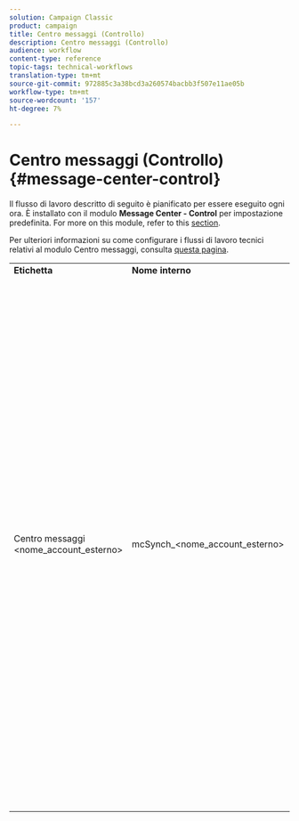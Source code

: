 ```yaml
---
solution: Campaign Classic
product: campaign
title: Centro messaggi (Controllo)
description: Centro messaggi (Controllo)
audience: workflow
content-type: reference
topic-tags: technical-workflows
translation-type: tm+mt
source-git-commit: 972885c3a38bcd3a260574bacbb3f507e11ae05b
workflow-type: tm+mt
source-wordcount: '157'
ht-degree: 7%

---
```



# Centro messaggi (Controllo){#message-center-control}

Il flusso di lavoro descritto di seguito è pianificato per essere eseguito ogni ora. È installato con il modulo **Message Center - Control** per impostazione predefinita. For more on this module, refer to this [section](../../message-center/using/about-transactional-messaging.md).

Per ulteriori informazioni su come configurare i flussi di lavoro tecnici relativi al modulo Centro messaggi, consulta [questa pagina](../../message-center/using/technical-workflows.md).

<table> 
 <tbody> 
  <tr> 
   <td> <strong>Etichetta</strong><br /> </td> 
   <td> <strong>Nome interno</strong><br /> </td> 
   <td> <strong>Descrizione</strong><br /> </td> 
  </tr> 
  <tr> 
   <td> Centro messaggi &lt;nome_account_esterno&gt;<br /> </td> 
   <td> mcSynch_&lt;nome_account_esterno&gt;<br /> </td> 
   <td> Flusso di lavoro:<br /> 
    <ul> 
     <li> <p>recupera l'elenco degli eventi elaborati dalle operazioni.</p> </li> 
     <li> <p>si sincronizza con la tabella NmsBroadLogMsg al fine di recuperare i titoli dei messaggi di consegna.</p> </li> 
     <li> <p>recupera i registri di consegna degli eventi non appena la sincronizzazione con la tabella NmsBroadLogMsg è stata completata.</p> </li> 
     <li> <p>si sincronizza con la tabella NmsTrackingUrl per recuperare il tracciamento degli URL di consegna.</p> </li> 
     <li> <p>recupera gli URL di tracciamento evento non appena la sincronizzazione con la tabella NmsTrackingUrl è stata completata.</p> </li> 
     <li> <p>consente di recuperare tutti gli indirizzi e-mail messi in quarantena ogni tre ore dopo l’invio di una consegna.</p> </li> 
    </ul> </td> 
  </tr> 
 </tbody> 
</table>

